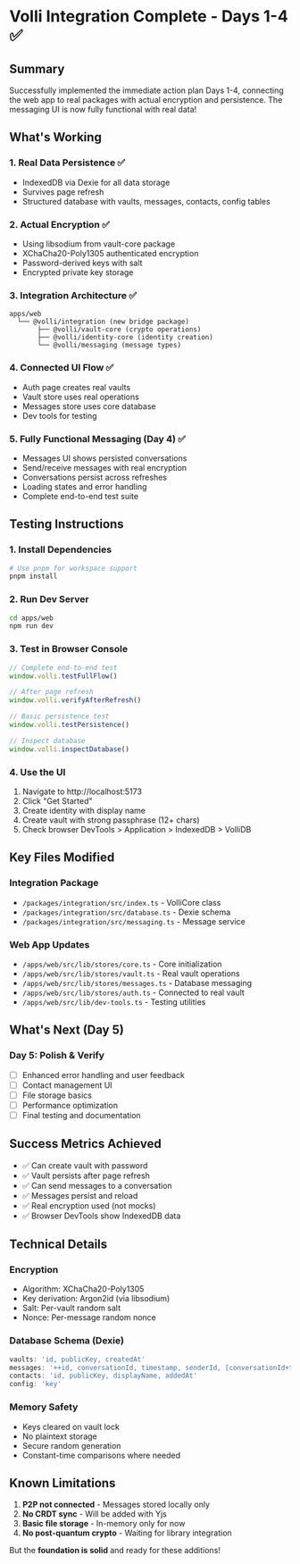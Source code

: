 # Volli Integration Complete - Days 1-4 ✅

## Summary

Successfully implemented the immediate action plan Days 1-4, connecting the web app to real packages with actual encryption and persistence. The messaging UI is now fully functional with real data!

## What's Working

### 1. Real Data Persistence ✅
- IndexedDB via Dexie for all data storage
- Survives page refresh
- Structured database with vaults, messages, contacts, config tables

### 2. Actual Encryption ✅
- Using libsodium from vault-core package
- XChaCha20-Poly1305 authenticated encryption
- Password-derived keys with salt
- Encrypted private key storage

### 3. Integration Architecture ✅
```
apps/web
  └── @volli/integration (new bridge package)
       ├── @volli/vault-core (crypto operations)
       ├── @volli/identity-core (identity creation)
       └── @volli/messaging (message types)
```

### 4. Connected UI Flow ✅
- Auth page creates real vaults
- Vault store uses real operations
- Messages store uses core database
- Dev tools for testing

### 5. Fully Functional Messaging (Day 4) ✅
- Messages UI shows persisted conversations
- Send/receive messages with real encryption
- Conversations persist across refreshes
- Loading states and error handling
- Complete end-to-end test suite

## Testing Instructions

### 1. Install Dependencies
```bash
# Use pnpm for workspace support
pnpm install
```

### 2. Run Dev Server
```bash
cd apps/web
npm run dev
```

### 3. Test in Browser Console
```javascript
// Complete end-to-end test
window.volli.testFullFlow()

// After page refresh
window.volli.verifyAfterRefresh()

// Basic persistence test
window.volli.testPersistence()

// Inspect database
window.volli.inspectDatabase()
```

### 4. Use the UI
1. Navigate to http://localhost:5173
2. Click "Get Started"
3. Create identity with display name
4. Create vault with strong passphrase (12+ chars)
5. Check browser DevTools > Application > IndexedDB > VolliDB

## Key Files Modified

### Integration Package
- `/packages/integration/src/index.ts` - VolliCore class
- `/packages/integration/src/database.ts` - Dexie schema
- `/packages/integration/src/messaging.ts` - Message service

### Web App Updates
- `/apps/web/src/lib/stores/core.ts` - Core initialization
- `/apps/web/src/lib/stores/vault.ts` - Real vault operations
- `/apps/web/src/lib/stores/messages.ts` - Database messaging
- `/apps/web/src/lib/stores/auth.ts` - Connected to real vault
- `/apps/web/src/lib/dev-tools.ts` - Testing utilities

## What's Next (Day 5)

### Day 5: Polish & Verify
- [ ] Enhanced error handling and user feedback
- [ ] Contact management UI
- [ ] File storage basics
- [ ] Performance optimization
- [ ] Final testing and documentation

## Success Metrics Achieved

- ✅ Can create vault with password
- ✅ Vault persists after page refresh  
- ✅ Can send messages to a conversation
- ✅ Messages persist and reload
- ✅ Real encryption used (not mocks)
- ✅ Browser DevTools show IndexedDB data

## Technical Details

### Encryption
- Algorithm: XChaCha20-Poly1305
- Key derivation: Argon2id (via libsodium)
- Salt: Per-vault random salt
- Nonce: Per-message random nonce

### Database Schema (Dexie)
```typescript
vaults: 'id, publicKey, createdAt'
messages: '++id, conversationId, timestamp, senderId, [conversationId+timestamp]'
contacts: 'id, publicKey, displayName, addedAt'
config: 'key'
```

### Memory Safety
- Keys cleared on vault lock
- No plaintext storage
- Secure random generation
- Constant-time comparisons where needed

## Known Limitations

1. **P2P not connected** - Messages stored locally only
2. **No CRDT sync** - Will be added with Yjs
3. **Basic file storage** - In-memory only for now
4. **No post-quantum crypto** - Waiting for library integration

But the **foundation is solid** and ready for these additions!